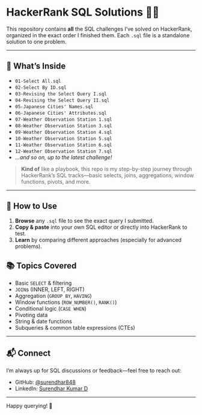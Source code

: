 # HackerRank SQL Solutions 👨‍💻

This repository contains **all** the SQL challenges I’ve solved on HackerRank, organized in the exact order I finished them. Each `.sql` file is a standalone solution to one problem.

---

## 📂 What’s Inside

- `01-Select All.sql`  
- `02-Select By ID.sql`  
- `03-Revising the Select Query I.sql`  
- `04-Revising the Select Query II.sql`  
- `05-Japanese Cities' Names.sql`  
- `06-Japanese Cities' Attributes.sql`  
- `07-Weather Observation Station 1.sql`  
- `08-Weather Observation Station 3.sql`  
- `09-Weather Observation Station 4.sql`  
- `10-Weather Observation Station 5.sql`  
- `11-Weather Observation Station 6.sql`  
- `12-Weather Observation Station 7.sql`  
- _…and so on, up to the latest challenge!_

> **Kind of** like a playbook, this repo is my step-by-step journey through HackerRank’s SQL tracks—basic selects, joins, aggregations, window functions, pivots, and more.

---

## 🚀 How to Use

1. **Browse** any `.sql` file to see the exact query I submitted.  
2. **Copy & paste** into your own SQL editor or directly into HackerRank to test.  
3. **Learn** by comparing different approaches (especially for advanced problems).

## 📚 Topics Covered

- Basic `SELECT` & filtering  
- `JOIN`s (INNER, LEFT, RIGHT)  
- Aggregation (`GROUP BY`, `HAVING`)  
- Window functions (`ROW_NUMBER()`, `RANK()`)  
- Conditional logic (`CASE WHEN`)  
- Pivoting data  
- String & date functions  
- Subqueries & common table expressions (CTEs)

---

## 📬 Connect

I’m always up for SQL discussions or feedback—feel free to reach out:

- GitHub: [@surendhar848](https://github.com/surendhar848)  
- LinkedIn: [Surendhar Kumar D](www.linkedin.com/in/surendhar-kumar-d-5a5941221)  

---

Happy querying! 🎉  
